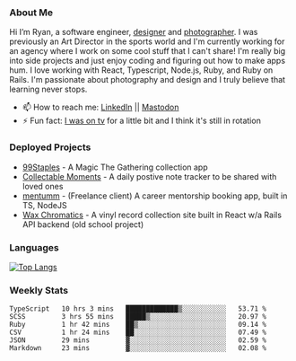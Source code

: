 ### About Me
Hi I’m Ryan, a software engineer, [designer](https://www.denvermullets.com/video) and [photographer](https://www.denvermullets.com/). I was previously an Art Director in the sports world and I'm currently working for an agency where I work on some cool stuff that I can't share! I'm really big into side projects and just enjoy coding and figuring out how to make apps hum. I love working with React, Typescript, Node.js, Ruby, and Ruby on Rails. I'm passionate about photography and design and I truly believe that learning never stops.

- 📫 How to reach me: [LinkedIn](https://www.linkedin.com/in/ryanvaznis) || <a rel="me" href="https://hachyderm.io/@denvermullets">Mastodon</a> 
- ⚡ Fun fact: [I was on tv](https://vimeo.com/381425882) for a little bit and I think it's still in rotation

### Deployed Projects
- [99Staples](https://99staples.com) - A Magic The Gathering collection app
- [Collectable Moments](https://collectablemoments.com) - A daily postive note tracker to be shared with loved ones
- [mentumm](https://portal.mentumm.com/) - (Freelance client) A career mentorship booking app, built in TS, NodeJS
- [Wax Chromatics](https://waxchromatics.com) - A vinyl record collection site built in React w/a Rails API backend (old school project)

### Languages
[![Top Langs](https://github-readme-stats-redux-5pa1-denvermullets.vercel.app/api/top-langs/?username=denvermullets&layout=compact&langs_count=10)](https://github.com/denvermullets)



### Weekly Stats
<!--START_SECTION:waka-->

```text
TypeScript   10 hrs 3 mins   █████████████▒░░░░░░░░░░░   53.71 %
SCSS         3 hrs 55 mins   █████▒░░░░░░░░░░░░░░░░░░░   20.97 %
Ruby         1 hr 42 mins    ██▒░░░░░░░░░░░░░░░░░░░░░░   09.14 %
CSV          1 hr 24 mins    ██░░░░░░░░░░░░░░░░░░░░░░░   07.49 %
JSON         29 mins         ▓░░░░░░░░░░░░░░░░░░░░░░░░   02.59 %
Markdown     23 mins         ▓░░░░░░░░░░░░░░░░░░░░░░░░   02.08 %
```

<!--END_SECTION:waka-->
